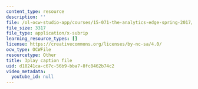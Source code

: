 ```yaml
---
content_type: resource
description: ''
file: /ol-ocw-studio-app/courses/15-071-the-analytics-edge-spring-2017/d18241cac67c56b9bba78fc8462b74c2_S0g0ad4zX7A.vtt
file_size: 3317
file_type: application/x-subrip
learning_resource_types: []
license: https://creativecommons.org/licenses/by-nc-sa/4.0/
ocw_type: OCWFile
resourcetype: Other
title: 3play caption file
uid: d18241ca-c67c-56b9-bba7-8fc8462b74c2
video_metadata:
  youtube_id: null
---
```

